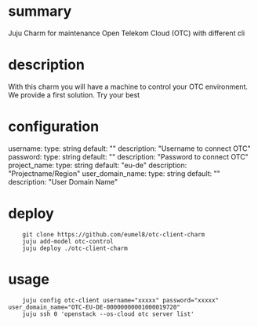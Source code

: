 # summary

Juju Charm for maintenance Open Telekom Cloud (OTC) with different cli 

# description

   With this charm you will have a machine to control your OTC environment. We provide a first solution. Try your best

# configuration

  username:
    type: string
    default: ""
    description: "Username to connect OTC"
  password:
    type: string
    default: ""
    description: "Password to connect OTC"
  project_name:
    type: string
    default: "eu-de"
    description: "Projectname/Region"
  user_domain_name:
    type: string
    default: ""
    description: "User Domain Name"

# deploy

```
    git clone https://github.com/eumel8/otc-client-charm
    juju add-model otc-control
    juju deploy ./otc-client-charm
```

# usage

```
    juju config otc-client username="xxxxx" password="xxxxx" user_domain_name="OTC-EU-DE-00000000001000019720"
    juju ssh 0 'openstack --os-cloud otc server list'
```
